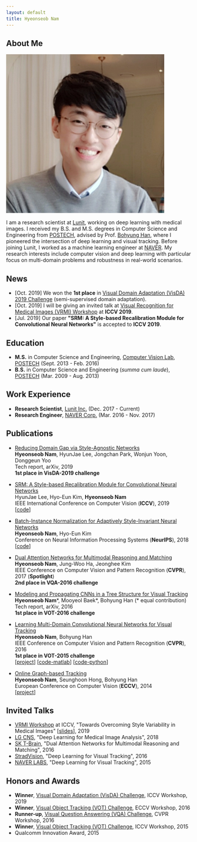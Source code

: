 ```yaml
---
layout: default
title: Hyeonseob Nam
---
```


## About Me

<img class="profile-picture" src="hsnam.png">

I am a research scientist at [Lunit](https://lunit.io/?lang=en), working on deep learning with medical images.
I received my B.S. and M.S. degrees in Computer Science and Engineering from [POSTECH](http://www.postech.ac.kr/eng/), advised by Prof. [Bohyung Han](https://cv.snu.ac.kr/index.php/~bhhan/), where I pioneered the intersection of deep learning and visual tracking.
Before joining Lunit, I worked as a machine learning engineer at [NAVER](https://www.navercorp.com/en).
My research interests include computer vision and deep learning with particular focus on multi-domain problems and robustness in real-world scenarios.

## News
- [Oct. 2019] We won the **1st place** in [Visual Domain Adaptation (VisDA) 2019 Challenge](http://ai.bu.edu/visda-2019/) (semi-supervised domain adaptation).
- [Oct. 2019] I will be giving an invited talk at [Visual Recognition for Medical Images (VRMI) Workshop](https://sites.google.com/view/iccv19-vrmi) at **ICCV 2019**.
- [Jul. 2019] Our paper **"SRM: A Style-based Recalibration Module for Convolutional Neural Networks"** is accepted to **ICCV 2019**.

## Education

- **M.S.** in Computer Science and Engineering, [Computer Vision Lab](http://cvlab.postech.ac.kr/lab/), [POSTECH](http://www.postech.ac.kr/eng/) (Sept. 2013 - Feb. 2016)
- **B.S.** in Computer Science and Engineering (*summa cum laude*), [POSTECH](http://www.postech.ac.kr/eng/) (Mar. 2009 - Aug. 2013)

## Work Experience 

- **Research Scientist**, [Lunit Inc.](https://lunit.io/?lang=en) (Dec. 2017 - Current)
- **Research Engineer**, [NAVER Corp.](https://www.navercorp.com/en) (Mar. 2016 - Nov. 2017)

## Publications

- <span class="paper-title">[Reducing Domain Gap via Style-Agnostic Networks](https://arxiv.org/pdf/1910.11645.pdf)</span><br />
  **Hyeonseob Nam**, HyunJae Lee, Jongchan Park, Wonjun Yoon, Donggeun Yoo<br />
  Tech report, arXiv, 2019<br />
  **1st place in VisDA-2019 challenge**

- <span class="paper-title">[SRM: A Style-based Recalibration Module for Convolutional Neural Networks](https://arxiv.org/pdf/1903.10829.pdf)</span><br />
  HyunJae Lee, Hyo-Eun Kim, **Hyeonseob Nam**<br />
  IEEE International Conference on Computer Vision (**ICCV**), 2019<br />
  [[code](https://github.com/hyunjaelee410/style-based-recalibration-module)]

- <span class="paper-title">[Batch-Instance Normalization for Adaptively Style-Invariant Neural Networks](https://arxiv.org/pdf/1805.07925.pdf)</span><br />
  **Hyeonseob Nam**, Hyo-Eun Kim<br />
  Conference on Neural Information Processing Systems (**NeurIPS**), 2018<br />
  [[code](https://github.com/hyeonseob-nam/Batch-Instance-Normalization)]

- <span class="paper-title">[Dual Attention Networks for Multimodal Reasoning and Matching](https://arxiv.org/pdf/1611.00471.pdf)</span><br />
  **Hyeonseob Nam**, Jung-Woo Ha, Jeonghee Kim<br />
  IEEE Conference on Computer Vision and Pattern Recognition (**CVPR**), 2017 (**Spotlight**)<br />
  **2nd place in VQA-2016 challenge**

- <span class="paper-title">[Modeling and Propagating CNNs in a Tree Structure for Visual Tracking](https://arxiv.org/pdf/1608.07242.pdf)</span><br />
  **Hyeonseob Nam**\*, Mooyeol Baek\*, Bohyung Han (\* equal contribution)<br />
  Tech report, arXiv, 2016<br />
  **1st place in VOT-2016 challenge**
  
- <span class="paper-title">[Learning Multi-Domain Convolutional Neural Networks for Visual Tracking](https://arxiv.org/pdf/1510.07945.pdf)</span><br />
  **Hyeonseob Nam**, Bohyung Han<br />
  IEEE Conference on Computer Vision and Pattern Recognition (**CVPR**), 2016<br />
  **1st place in VOT-2015 challenge**<br />
  [[project](http://cvlab.postech.ac.kr/research/mdnet/)]
  [[code-matlab](https://github.com/hyeonseobnam/MDNet)]
  [[code-python](https://github.com/hyeonseobnam/py-MDNet)]

- <span class="paper-title">[Online Graph-based Tracking](http://cvlab.postech.ac.kr/~maga33/eccv2014_OGT.pdf)</span><br />
  **Hyeonseob Nam**, Seunghoon Hong, Bohyung Han<br />
  European Conference on Computer Vision (**ECCV**), 2014<br />
  [[project](http://cvlab.postech.ac.kr/research/beyondchainmodels/)]


## Invited Talks
- [VRMI Workshop](https://sites.google.com/view/iccv19-vrmi) at ICCV, "Towards Overcoming Style Variability in Medical Images" [[slides](https://drive.google.com/file/d/1aDhpjYnSTi_w4qJIo9Enj0Y6IleWWnz4/view?usp=sharing)], 2019
- [LG CNS](http://www.lgcns.com/LGCNS.GHP.Main/Etc/SiteMain), "Deep Learning for Medical Image Analysis", 2018
- [SK T-Brain](https://www.skt.ai/index.do), "Dual Attention Networks for Multimodal Reasoning and Matching", 2016
- [StradVision](https://www.stradvision.com/), "Deep Learning for Visual Tracking", 2016
- [NAVER LABS](https://www.naverlabs.com/en/), "Deep Learning for Visual Tracking", 2015


## Honors and Awards

- **Winner**, [Visual Domain Adaptation (VisDA) Challenge](http://ai.bu.edu/visda-2019/), ICCV Workshop, 2019
- **Winner**, [Visual Object Tracking (VOT) Challenge](http://www.votchallenge.net/vot2016/), ECCV Workshop, 2016
- **Runner-up**, [Visual Question Answering (VQA) Challenge](https://visualqa.org/challenge_2016.html), CVPR Workshop, 2016
- **Winner**, [Visual Object Tracking (VOT) Challenge](http://www.votchallenge.net/vot2015/), ICCV Workshop, 2015
- Qualcomm Innovation Award, 2015

